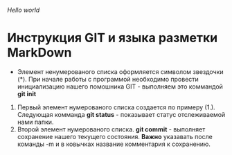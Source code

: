 *Hello world*

# **Инструкция GIT и языка разметки MarkDown**
* Элемент ненумерованого списка оформляется символом звездочки (*). При начале работы с программой необходимо провести инициализацию нашего помошника GIT - выполняем это коммандой **git init**
1. Первый элемент нумерованого списка создается по примеру (1.). Следующая комманда **git status** - показывает статус отслеживаемой нами папки.
2. Второй элемент нумерованого списка. **git commit** - выполняет сохранение нашего текущего состояния. __**Важно**__ указавать после команды -m и в ковычках название комментария к сохранению.
